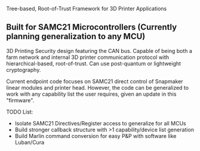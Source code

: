 Tree-based, Root-of-Trust Framework for 3D Printer Applications
## Built for SAMC21 Microcontrollers (Currently planning generalization to any MCU)

3D Printing Security design featuring the CAN bus. Capable of being both a farm network and internal 3D printer communication protocol with hierarchical-based, root-of-trust. Can use post-quantum or lightweight cryptography.

Current endpoint code focuses on SAMC21 direct control of Snapmaker linear modules and printer head. However, the code can be generalized to work with any capability list the user requires, given an update in this "firmware".

TODO List:
- Isolate SAMC21 Directives/Register access to generalize for all MCUs
- Build stronger callback structure with >1 capability/device list generation
- Build Marlin command conversion for easy P&P with software like Luban/Cura
